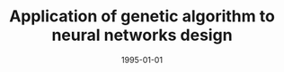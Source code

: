 ---
# Documentation: https://wowchemy.com/docs/managing-content/

title: Application of genetic algorithm to neural networks design
subtitle: ''
summary: ''
authors:
- Magdalena Kilińska
- kwasnicka
tags: []
categories: []
date: '1995-01-01'
lastmod: 2022-10-07T04:59:11Z
featured: false
draft: false

# Featured image
# To use, add an image named `featured.jpg/png` to your page's folder.
# Focal points: Smart, Center, TopLeft, Top, TopRight, Left, Right, BottomLeft, Bottom, BottomRight.
image:
  caption: ''
  focal_point: ''
  preview_only: false

# Projects (optional).
#   Associate this post with one or more of your projects.
#   Simply enter your project's folder or file name without extension.
#   E.g. `projects = ["internal-project"]` references `content/project/deep-learning/index.md`.
#   Otherwise, set `projects = []`.
projects: []
publishDate: '2022-10-07T04:59:10.017988Z'
publication_types:
- '1'
abstract: ''
publication: '*Proceedings of the 12th International Conference on Systems Science,
  Wrocław, Poland 12-15 September 1995. Vol. 1. Systems theory. Control theory*'
---